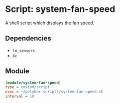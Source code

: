 # Script: system-fan-speed

A shell script which displays the fan speed.


## Dependencies

* `lm_sensors`
* `bc`


## Module

```ini
[module/system-fan-speed]
type = custom/script
exec = ~/polybar-scripts/system-fan-speed.sh
interval = 10
```
